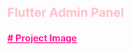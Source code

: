 
<h1 style="color: pink;">Flutter Admin Panel</h1>
<h2 style="text-decoration: underline; color: deeppink;"># Project Image</h2>



